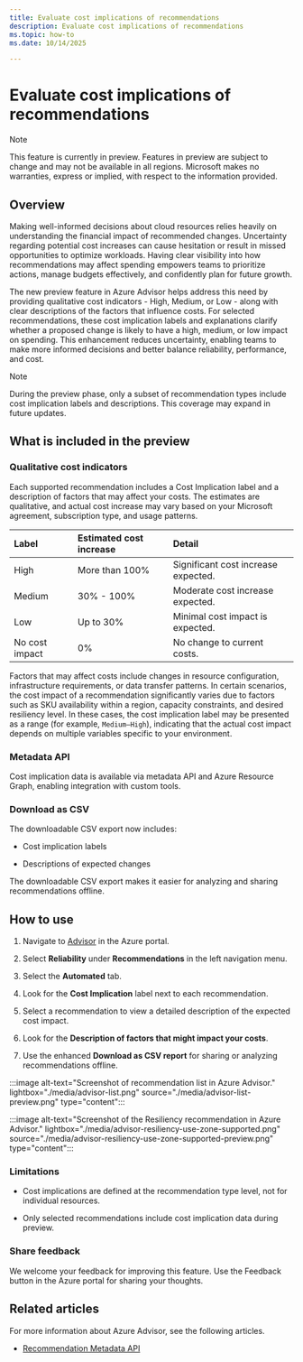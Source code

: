 ```yaml
---
title: Evaluate cost implications of recommendations
description: Evaluate cost implications of recommendations
ms.topic: how-to
ms.date: 10/14/2025

---
```


# Evaluate cost implications of recommendations

> [!NOTE]
> This feature is currently in preview. Features in preview are subject to change and may not be available in all regions. Microsoft makes no warranties, express or implied, with respect to the information provided.

## Overview

Making well-informed decisions about cloud resources relies heavily on understanding the financial impact of recommended changes. Uncertainty regarding potential cost increases can cause hesitation or result in missed opportunities to optimize workloads. Having clear visibility into how recommendations may affect spending empowers teams to prioritize actions, manage budgets effectively, and confidently plan for future growth.

The new preview feature in Azure Advisor helps address this need by providing qualitative cost indicators - High, Medium, or Low - along with clear descriptions of the factors that influence costs. For selected recommendations, these cost implication labels and explanations clarify whether a proposed change is likely to have a high, medium, or low impact on spending. This enhancement reduces uncertainty, enabling teams to make more informed decisions and better balance reliability, performance, and cost.

> [!NOTE]
> During the preview phase, only a subset of recommendation types include cost implication labels and descriptions. This coverage may expand in future updates.

## What is included in the preview

### Qualitative cost indicators

Each supported recommendation includes a Cost Implication label and a description of factors that may affect your costs. The estimates are qualitative, and actual cost increase may vary based on your Microsoft agreement, subscription type, and usage patterns.

| Label | Estimated cost increase | Detail |
|:--- |:--- |:--- |
| High | More than 100% | Significant cost increase expected. |
| Medium | 30% - 100% | Moderate cost increase expected. |
| Low | Up to 30% | Minimal cost impact is expected. |
| No cost impact | 0% | No change to current costs. |

Factors that may affect costs include changes in resource configuration, infrastructure requirements, or data transfer patterns. In certain scenarios, the cost impact of a recommendation significantly varies due to factors such as SKU availability within a region, capacity constraints, and desired resiliency level. In these cases, the cost implication label may be presented as a range (for example, `Medium–High`), indicating that the actual cost impact depends on multiple variables specific to your environment.

### Metadata API

Cost implication data is available via metadata API and Azure Resource Graph, enabling integration with custom tools.

### Download as CSV

The downloadable CSV export now includes:

*   Cost implication labels

*   Descriptions of expected changes

The downloadable CSV export makes it easier for analyzing and sharing recommendations offline.

## How to use

1.  Navigate to [Advisor](https://portal.azure.com/#view/Microsoft_Azure_Expert) in the Azure portal.

1.  Select **Reliability** under **Recommendations** in the left navigation menu.

1.  Select the **Automated** tab.

1.  Look for the **Cost Implication** label next to each recommendation.

1.  Select a recommendation to view a detailed description of the expected cost impact.

1.  Look for the **Description of factors that might impact your costs**.

1.  Use the enhanced **Download as CSV report** for sharing or analyzing recommendations offline.

:::image alt-text="Screenshot of recommendation list in Azure Advisor." lightbox="./media/advisor-list.png" source="./media/advisor-list-preview.png" type="content":::

:::image alt-text="Screenshot of the Resiliency recommendation in Azure Advisor." lightbox="./media/advisor-resiliency-use-zone-supported.png" source="./media/advisor-resiliency-use-zone-supported-preview.png" type="content":::

### Limitations

*   Cost implications are defined at the recommendation type level, not for individual resources.

*   Only selected recommendations include cost implication data during preview.

### Share feedback

We welcome your feedback for improving this feature. Use the Feedback button in the Azure portal for sharing your thoughts.

## Related articles

For more information about Azure Advisor, see the following articles.

*   [Recommendation Metadata API](/rest/api/advisor/recommendation-metadata "Recommendation Metadata | Resource Manager | Azure Advisor REST API | Microsoft Learn")
